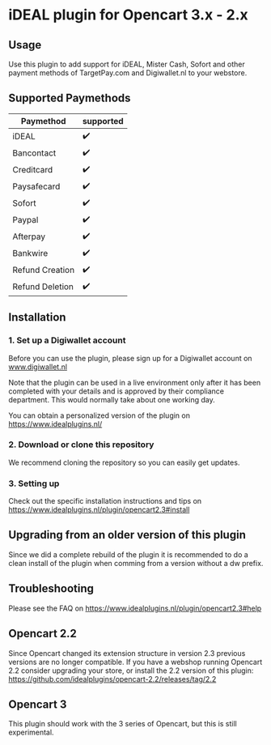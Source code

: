 # iDEAL plugin for Opencart 3.x - 2.x

## Usage
Use this plugin to add support for iDEAL, Mister Cash, Sofort and other payment methods of 
TargetPay.com and Digiwallet.nl to your webstore. 

## Supported Paymethods
| Paymethod	|   supported	| 
|-------------	|---	|
| iDEAL	|:heavy_check_mark:	|
| Bancontact	|:heavy_check_mark:	|
| Creditcard	|:heavy_check_mark:	|
| Paysafecard	|:heavy_check_mark:	|
| Sofort	|:heavy_check_mark:	|
| Paypal	|:heavy_check_mark:	|
| Afterpay	|:heavy_check_mark:	|
| Bankwire	|:heavy_check_mark:	|
| Refund Creation	|:heavy_check_mark:	|
| Refund Deletion	|:heavy_check_mark:	|

## Installation

### 1. Set up a Digiwallet account
Before you can use the plugin, please sign up for a Digiwallet account on www.digiwallet.nl

Note that the plugin can be used in a live environment only after it has been completed with your details and
is approved by their compliance department. This would normally take about one working day. 

You can obtain a personalized version of the plugin on https://www.idealplugins.nl/

### 2. Download or clone this repository

We recommend cloning the repository so you can easily get updates. 

### 3. Setting up

Check out the specific installation instructions and tips on https://www.idealplugins.nl/plugin/opencart2.3#install

## Upgrading from an older version of this plugin

Since we did a complete rebuild of the plugin it is recommended to do a clean install of the plugin when comming from a version without a dw prefix.

## Troubleshooting

Please see the FAQ on https://www.idealplugins.nl/plugin/opencart2.3#help

## Opencart 2.2
Since Opencart changed its extension structure in version 2.3 previous versions are no longer compatible.
If you have a webshop running Opencart 2.2 consider upgrading your store, or install the 2.2 version of this plugin: https://github.com/idealplugins/opencart-2.2/releases/tag/2.2

## Opencart 3
This plugin should work with the 3 series of Opencart, but this is still experimental. 
